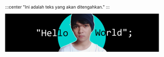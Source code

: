 :::center
"Ini adalah teks yang akan ditengahkan."
:::


<img src="https://raw.githubusercontent.com/Saroyann/Saroyann/main/img/buat%20readme.jpg">

